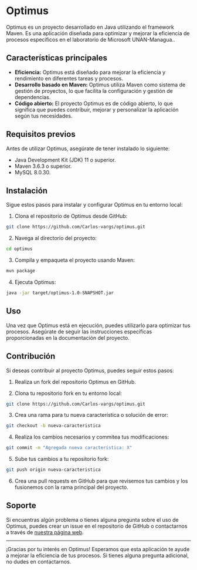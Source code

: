 # Optimus

Optimus es un proyecto desarrollado en Java utilizando el framework Maven. Es una aplicación diseñada para optimizar y mejorar la eficiencia de procesos específicos en el laboratorio de Microsoft UNAN-Managua..

## Características principales

- **Eficiencia:** Optimus está diseñado para mejorar la eficiencia y rendimiento en diferentes tareas y procesos.
- **Desarrollo basado en Maven:** Optimus utiliza Maven como sistema de gestión de proyectos, lo que facilita la configuración y gestión de dependencias.
- **Código abierto:** El proyecto Optimus es de código abierto, lo que significa que puedes contribuir, mejorar y personalizar la aplicación según tus necesidades.

## Requisitos previos

Antes de utilizar Optimus, asegúrate de tener instalado lo siguiente:

- Java Development Kit (JDK) 11 o superior.
- Maven 3.6.3 o superior.
- MySQL 8.0.30.

## Instalación

Sigue estos pasos para instalar y configurar Optimus en tu entorno local:

1. Clona el repositorio de Optimus desde GitHub:
```bash 
git clone https://github.com/Carlos-vargs/optimus.git
```
2. Navega al directorio del proyecto:
```bash
cd optimus
```
3. Compila y empaqueta el proyecto usando Maven:
```bash
mvn package
```
4. Ejecuta Optimus:
```bash
java -jar target/optimus-1.0-SNAPSHOT.jar
```

## Uso

Una vez que Optimus está en ejecución, puedes utilizarlo para optimizar tus procesos. Asegúrate de seguir las instrucciones específicas proporcionadas en la documentación del proyecto.

## Contribución

Si deseas contribuir al proyecto Optimus, puedes seguir estos pasos:

1. Realiza un fork del repositorio Optimus en GitHub.

2. Clona tu repositorio fork en tu entorno local:
```bash
git clone https://github.com/Carlos-vargs/optimus.git
```

3. Crea una rama para tu nueva característica o solución de error:
```bash
git checkout -b nueva-caracteristica
```

4. Realiza los cambios necesarios y commitea tus modificaciones:
```bash
git commit -m "Agregada nueva característica: X"
```

5. Sube tus cambios a tu repositorio fork:
```bash
git push origin nueva-caracteristica
```
6. Crea una pull requests en GitHub para que revisemos tus cambios y los fusionemos con la rama principal del proyecto.

## Soporte

Si encuentras algún problema o tienes alguna pregunta sobre el uso de Optimus, puedes crear un issue en el repositorio de GitHub o contactarnos a través de [nuestra página web](https://carlosvargas.vercel.app/).

---

¡Gracias por tu interés en Optimus! Esperamos que esta aplicación te ayude a mejorar la eficiencia de tus procesos. Si tienes alguna pregunta adicional, no dudes en contactarnos.




